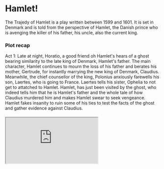 <html>
<head>
  <title>Hamlet</title>
  <link rel="stylesheet" href="https://github.com/shanhzagn/hamletwebsite.github.io/style.css">
</head>
<body>
  <h1>Hamlet!</h1>
  <p></p>
  <p>The Trajedy of Hamlet is a play written between 1599 and 1601. It is set in Denmark and is told from the perspective of Hamlet, the Danish prince who is avenging the killer of his father, his uncle, also the current king.</p>
  <p></p>
  <h3>Plot recap</h3>
  <p>Act 1: Late at night, Horatio, a good friend oh Hamlet's hears of a ghost bearing similarity to the late king of Denmark, Hamlet's father. The main character, Hamlet continues to mourn the loss of his father and berates his mother, Gertrude, for instantly marrying the new king of Denmark, Claudius. Meanwhile, the chief counsellor of the king, Polonius anxiously farewells his son, Laertes, who is going to France. Laertes tells his sister, Ophelia to not get to attatched to Hamlet. Hamlet, has just been visited by the ghost, who indeed tells him that he is Hamlet's father and the whole tale of how Claudius murdered him and makes Hamlet swear to seek vengeance. Hamlet fakes insanity to ruin some of his ties to test the facts of the ghost and gather evidence against Claudius.</p>
  <h5>
  <iframe src="https://scratch.mit.edu/projects/1105092703/embed"></iframe>
  </h5>
</body>
</html>
